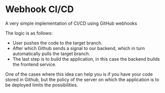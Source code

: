 # Webhook CI/CD

A very simple implementation of CI/CD using GitHub webhooks

The logic is as follows:

- User pushes the code to the target branch.
- After which Github sends a signal to our backend, which in turn automatically pulls the target branch.
- The last step is to build the application, in this case the backend builds the frontend service.

One of the cases where this idea can help you is if you have your code stored in
Github, but the policy of the server on which the application is to be deployed limits the possibilities.
